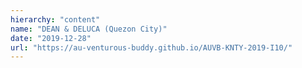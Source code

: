 ```yaml
---
hierarchy: "content"
name: "DEAN & DELUCA (Quezon City)"
date: "2019-12-28"
url: "https://au-venturous-buddy.github.io/AUVB-KNTY-2019-I10/"
---
```

